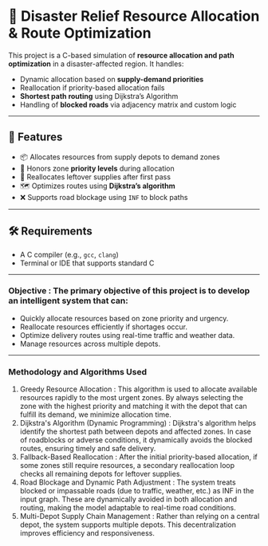 # 🚨 Disaster Relief Resource Allocation & Route Optimization 

This project is a C-based simulation of **resource allocation and path optimization** in a disaster-affected region. It handles:
- Dynamic allocation based on **supply-demand priorities**
- Reallocation if priority-based allocation fails
- **Shortest path routing** using Dijkstra’s Algorithm
- Handling of **blocked roads** via adjacency matrix and custom logic

---

## 🧠 Features

- 📦 Allocates resources from supply depots to demand zones
- 🎯 Honors zone **priority levels** during allocation
- 🔁 Reallocates leftover supplies after first pass
- 🗺️ Optimizes routes using **Dijkstra’s algorithm**
- ❌ Supports road blockage using `INF` to block paths

---

## 🛠 Requirements

- A C compiler (e.g., `gcc`, `clang`)
- Terminal or IDE that supports standard C

---

### Objective : The primary objective of this project is to develop an intelligent system that can:
-	Quickly allocate resources based on zone priority and urgency. 
-	Reallocate resources efficiently if shortages occur.
-	Optimize delivery routes using real-time traffic and weather data.
-	Manage resources across multiple depots.

---

### Methodology and Algorithms Used
1. Greedy Resource Allocation : This algorithm is used to allocate available resources rapidly to the most urgent zones. By always selecting the zone with the highest priority and matching it with the depot that can fulfill its demand, we minimize allocation time.
2. Dijkstra's Algorithm (Dynamic Programming) : Dijkstra's algorithm helps identify the shortest path between depots and affected zones. In case of roadblocks or adverse conditions, it dynamically avoids the blocked routes, ensuring timely and safe delivery.
3. Fallback-Based Reallocation : After the initial priority-based allocation, if some zones still require resources, a secondary reallocation loop checks all remaining depots for leftover supplies.
4. Road Blockage and Dynamic Path Adjustment : The system treats blocked or impassable roads (due to traffic, weather, etc.) as INF in the input graph. These are dynamically avoided in both allocation and routing, making the model adaptable to real-time road conditions.
5. Multi-Depot Supply Chain Management : Rather than relying on a central depot, the system supports multiple depots. This decentralization improves efficiency and responsiveness.
